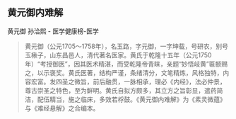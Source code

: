 ## 黄元御内难解

黄元御 孙洽熙  -  医学健康榜-医学

> 黄元御（公元1705～1758年），名玉路，字元御，一字坤载，号研农，别号玉楸子，山东昌邑人，清代著名医家。黄氏于乾隆十五年（公元1750年）“考授御医”，因其医术精湛，而受乾隆帝青睐，亲题“妙悟岐黄”匾额赐之，以示褒奖。黄氏医著，结构严谨，条绪清分，文笔精炼，风格独特，内容宏富。发四圣之微旨，前后融贯，一脉相承，理必《内经》，法必仲景，尊古崇圣之特色，至为鲜明。黄氏自拟方颇多，其立方之旨彰显，遣药简洁，配伍精当，施之临床，多效若桴鼓。《黄元御内难解》为《素灵微蕴》与《难经悬解》之合编本。

